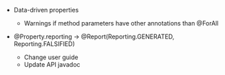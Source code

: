 - Data-driven properties
  - Warnings if method parameters have other annotations than @ForAll

- @Property.reporting ->  @Report(Reporting.GENERATED, Reporting.FALSIFIED)
  - Change user guide
  - Update API javadoc